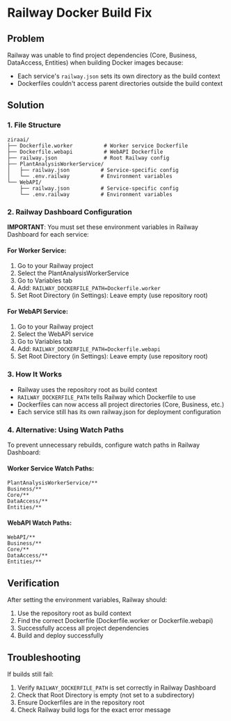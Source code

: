# Railway Docker Build Fix

## Problem
Railway was unable to find project dependencies (Core, Business, DataAccess, Entities) when building Docker images because:
- Each service's `railway.json` sets its own directory as the build context
- Dockerfiles couldn't access parent directories outside the build context

## Solution

### 1. File Structure
```
ziraai/
├── Dockerfile.worker          # Worker service Dockerfile
├── Dockerfile.webapi          # WebAPI Dockerfile
├── railway.json               # Root Railway config
├── PlantAnalysisWorkerService/
│   ├── railway.json          # Service-specific config
│   └── .env.railway          # Environment variables
└── WebAPI/
    ├── railway.json          # Service-specific config
    └── .env.railway          # Environment variables
```

### 2. Railway Dashboard Configuration

**IMPORTANT**: You must set these environment variables in Railway Dashboard for each service:

#### For Worker Service:
1. Go to your Railway project
2. Select the PlantAnalysisWorkerService
3. Go to Variables tab
4. Add: `RAILWAY_DOCKERFILE_PATH=Dockerfile.worker`
5. Set Root Directory (in Settings): Leave empty (use repository root)

#### For WebAPI Service:
1. Go to your Railway project
2. Select the WebAPI service
3. Go to Variables tab
4. Add: `RAILWAY_DOCKERFILE_PATH=Dockerfile.webapi`
5. Set Root Directory (in Settings): Leave empty (use repository root)

### 3. How It Works
- Railway uses the repository root as build context
- `RAILWAY_DOCKERFILE_PATH` tells Railway which Dockerfile to use
- Dockerfiles can now access all project directories (Core, Business, etc.)
- Each service still has its own railway.json for deployment configuration

### 4. Alternative: Using Watch Paths
To prevent unnecessary rebuilds, configure watch paths in Railway Dashboard:

#### Worker Service Watch Paths:
```
PlantAnalysisWorkerService/**
Business/**
Core/**
DataAccess/**
Entities/**
```

#### WebAPI Watch Paths:
```
WebAPI/**
Business/**
Core/**
DataAccess/**
Entities/**
```

## Verification
After setting the environment variables, Railway should:
1. Use the repository root as build context
2. Find the correct Dockerfile (Dockerfile.worker or Dockerfile.webapi)
3. Successfully access all project dependencies
4. Build and deploy successfully

## Troubleshooting
If builds still fail:
1. Verify `RAILWAY_DOCKERFILE_PATH` is set correctly in Railway Dashboard
2. Check that Root Directory is empty (not set to a subdirectory)
3. Ensure Dockerfiles are in the repository root
4. Check Railway build logs for the exact error message